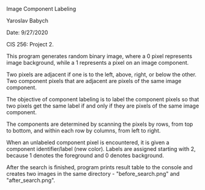 Image Component Labeling

Yaroslav Babych

Date: 9/27/2020

CIS 256: Project 2.

This program generates random binary image, where a 0 pixel represents image background,
while a 1 represents a pixel on an image component.
 
Two pixels are adjacent if one is to the left, above, right, or below the other.
Two component pixels that are adjacent are pixels of the same image component.

The objective of component labeling is to label the component pixels so that two pixels get the same label
if and only if they are pixels of the same image component.

The components are determined by scanning the pixels by rows, from top to bottom, and within each row by columns, from left to right. 

When an unlabeled component pixel is encountered, it is given a component identifier/label (new color). 
Labels are assigned starting with 2, because 1 denotes the foreground and 0 denotes background.

After the search is finished, program prints result table to the console 
and creates two images in the same directory - "before_search.png" and "after_search.png".